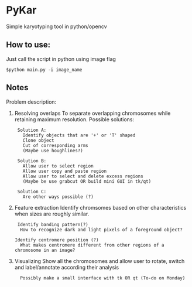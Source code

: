 # PyKar
Simple karyotyping tool in python/opencv

## How to use: ##
Just call the script in python using image flag

    $python main.py -i image_name

## Notes ##

Problem description:
  1. Resolving overlaps
      To separate overlapping chromosomes while retaining maximum resolution.
        Possible solutions:
        
          Solution A:
            Identify objects that are '+' or 'T' shaped
            Clone object
            Cut of corresponding arms
            (Maybe use houghlines?)
            
          Solution B:
            Allow user to select region
            Allow user copy and paste region
            Allow user to select and delete excess regions
            (Maybe be use grabcut OR build mini GUI in tk/qt)
            
          Solution C:
            Are other ways possible (?)
            
  2. Feature extraction
      Identify chromsomes based on other characteristics when sizes are roughly similar. 
        
          Identify banding pattern(?)
           How to recognize dark and light pixels of a foreground object?
          
         Identify centromere position (?)
           What makes centromere different from other regions of a chromosome in an image?
        
  3. Visualizing 
      Show all the chromosomes and allow user to rotate, switch and label/annotate according their analysis
      
           Possibly make a small interface with tk OR qt (To-do on Monday)
           
